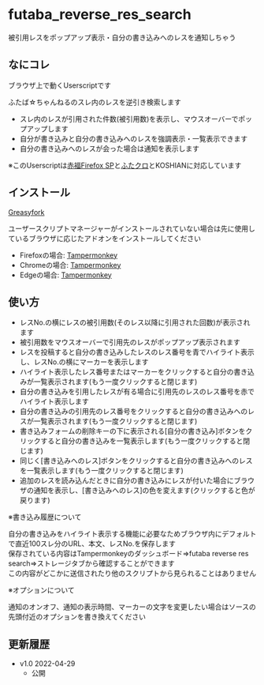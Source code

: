 # futaba_reverse_res_search
被引用レスをポップアップ表示・自分の書き込みへのレスを通知しちゃう
## なにコレ
ブラウザ上で動くUserscriptです  

ふたば☆ちゃんねるのスレ内のレスを逆引き検索します  
- スレ内のレスが引用された件数(被引用数)を表示し、マウスオーバーでポップアップします  
- 自分が書き込みと自分の書き込みへのレスを強調表示・一覧表示できます  
- 自分の書き込みへのレスが会った場合は通知を表示します  

※このUserscriptは[赤福Firefox SP](http://toshiakisp.github.io/akahuku-firefox-sp/)と[ふたクロ](http://futakuro.com/)とKOSHIANに対応しています

## インストール
[Greasyfork](https://greasyfork.org/ja/scripts/444185-futaba-reverse-res-search)


ユーザースクリプトマネージャーがインストールされていない場合は先に使用しているブラウザに応じたアドオンをインストールしてください

- Firefoxの場合: [Tampermonkey](https://addons.mozilla.org/ja/firefox/addon/tampermonkey/)  
- Chromeの場合: [Tampermonkey](https://chrome.google.com/webstore/detail/tampermonkey/dhdgffkkebhmkfjojejmpbldmpobfkfo)  
- Edgeの場合: [Tampermonkey](https://microsoftedge.microsoft.com/addons/detail/tampermonkey/iikmkjmpaadaobahmlepeloendndfphd)  


## 使い方
* レスNo.の横にレスの被引用数(そのレス以降に引用された回数)が表示されます
* 被引用数をマウスオーバーで引用先のレスがポップアップ表示されます
* レスを投稿すると自分の書き込みしたレスのレス番号を青でハイライト表示し、レスNo.の横にマーカーを表示します
* ハイライト表示したレス番号またはマーカーをクリックすると自分の書き込みが一覧表示されます(もう一度クリックすると閉じます)
* 自分の書き込みを引用したレスが有る場合に引用先のレスのレス番号を赤でハイライト表示します
* 自分の書き込みの引用先のレス番号をクリックすると自分の書き込みへのレスが一覧表示されます(もう一度クリックすると閉じます)
* 書き込みフォームの削除キーの下に表示される[自分の書き込み]ボタンをクリックすると自分の書き込みを一覧表示します(もう一度クリックすると閉じます)
* 同じく[書き込みへのレス]ボタンをクリックすると自分の書き込みへのレスを一覧表示します(もう一度クリックすると閉じます)
* 追加のレスを読み込んだときに自分の書き込みにレスが付いた場合にブラウザの通知を表示し、[書き込みへのレス]の色を変えます(クリックすると色が戻ります)

※書き込み履歴について  

自分の書き込みをハイライト表示する機能に必要なためブラウザ内にデフォルトで直近100スレ分のURL、本文、レスNo.を保存します  
保存されている内容はTampermonkeyのダッシュボード=>futaba reverse res search=>ストレージタブから確認することができます  
この内容がどこかに送信されたり他のスクリプトから見られることはありません  

※オプションについて  

通知のオンオフ、通知の表示時間、マーカーの文字を変更したい場合はソースの先頭付近のオプションを書き換えてください  

## 更新履歴
* v1.0 2022-04-29
	- 公開